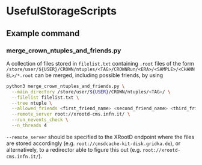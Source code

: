 # UsefulStorageScripts


## Example command

### merge_crown_ntuples_and_friends.py

A collection of files stored in `filelist.txt` containing `.root` files of the form `/store/user/${USER}/CROWN/ntuples/<TAG>/CROWNRun/<ERA>/<SAMPLE>/<CHANNEL>/*.root` can be merged, including possible friends, by using

```bash
python3 merge_crown_ntuples_and_friends.py \
  --main_directory /store/user/${USER}/CROWN/ntuples/<TAG>/ \
  --filelist filelist.txt \
  --tree ntuple \
  --allowed_friends <first_friend_name> <second_friend_name> <third_friend_name> \
  --remote_server root://xrootd-cms.infn.it/ \
  --run_nevents_check \
  --n_threads 4
```

`--remote_server` should be specified to the XRootD endpoint where the files are stored accordingly (e.g. `root://cmsdcache-kit-disk.gridka.de`), or alternatively, to a redirector able to figure this out (e.g. `root://xrootd-cms.infn.it/`).
